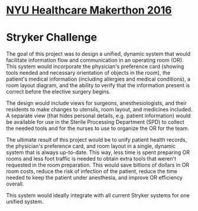 # [NYU Healthcare Makerthon 2016](http://www.nyuhealthcaremakerthon.com/)
# Stryker Challenge

The goal of this project was to design a unified, dynamic system
that would facilitate information flow and communication in an
operating room (OR). This system would incorporate the physician's
preference card (showing tools needed and necessary orientation of
objects in the room), the patient's medical information (including
allergies and medical conditions), a room layout diagram, and the
ability to verify that the information present is correct before
the elective surgery begins.

The design would include views for surgeons, anesthesiologists, and
their residents to make changes to utensils, room layout, and 
medicines included. A separate view (that hides personal details,
e.g. patient information) would be available for use in the Sterile
Processing Department (SPD) to collect the needed tools and for
the nurses to use to organize the OR for the team.

The ultimate result of this project would be to unify patient health
records, the physician's preference card, and room layout in a 
single, dynamic system that is always up-to-date. This way, less time
is spent preparing OR rooms and less foot traffic is needed to obtain
extra tools that weren't requested in the room preparation. This would
save billions of dollars in OR room costs, reduce the risk of infection
of the patient, reduce the time needed to keep the patient under
anesthesia, and improve OR efficiency overall.

This system would ideally integrate with all current Stryker systems
for one unified system.
